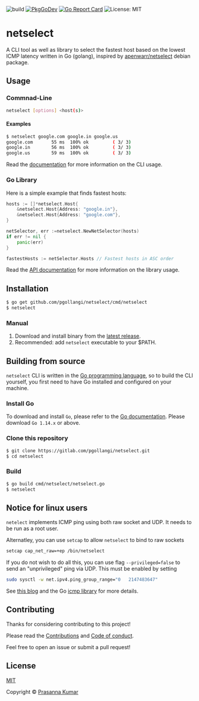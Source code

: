 ![build](https://github.com/pgollangi/netselect/workflows/build/badge.svg?branch=master)
[![PkgGoDev](https://pkg.go.dev/badge/github.com/pgollangi/netselect)](https://pkg.go.dev/github.com/pgollangi/netselect)
[![Go Report Card](https://goreportcard.com/badge/github.com/pgollangi/netselect)](https://goreportcard.com/report/github.com/pgollangi/netselect)
![License: MIT](https://img.shields.io/github/license/pgollangi/netselect)

# netselect

A CLI tool as well as library to select the fastest host based on the lowest ICMP latency written in Go (golang), inspired by [apenwarr/netselect](https://github.com/apenwarr/netselect) debian package.

## Usage

### Commnad-Line

```sh
netselect [options] <host(s)>
```
#### Examples
```sh
$ netselect google.com google.in google.us
google.com       55 ms  100% ok         ( 3/ 3)
google.in        56 ms  100% ok         ( 3/ 3)
google.us        59 ms  100% ok         ( 3/ 3)
```

Read the  [documentation](https://pgollangi.com/netselect)  for more information on the CLI usage.

### Go Library

Here is a simple example that finds fastest hosts:

```go
hosts := []*netselect.Host{
    &netselect.Host{Address: "google.in"},
    &netselect.Host{Address: "google.com"},
}

netSelector, err :=netselect.NewNetSelector(hosts)
if err != nil {
    panic(err)
}

fastestHosts := netSelector.Hosts // Fastest hosts in ASC order
```
Read the  [API documentation](https://pkg.go.dev/github.com/pgollangi/netselect) for more information on the library usage.

## Installation 

```sh
$ go get github.com/pgollangi/netselect/cmd/netselect
$ netselect
```

### Manual

1. Download and install binary from the [latest release](https://github.com/pgollangi/netselect/releases/latest).
2. Recommended: add `netselect` executable to your $PATH.

## Building from source

`netselect` CLI is written in the [Go programming language](https://golang.org/), so to build the CLI yourself, you first need to have Go installed and configured on your machine.

 ### Install Go

To download and install  `Go`, please refer to the  [Go documentation](https://golang.org/doc/install). Please download  `Go 1.14.x`  or above.

### Clone this repository
```sh
$ git clone https://gitlab.com/pgollangi/netselect.git
$ cd netselect
```
### Build

```sh
$ go build cmd/netselect/netselect.go
$ netselect

```

## Notice for linux users
`netelect` implements ICMP ping using both raw socket and UDP. It needs to be run as a root user.

Alternatley, you can use `setcap` to allow `netselect` to bind to raw sockets
```sh
setcap cap_net_raw=+ep /bin/netselect
```
If you do not wish to do all this, you can use flag `--privileged=false` to send an "unprivileged" ping via UDP. This must be enabled by setting

```sh
sudo sysctl -w net.ipv4.ping_group_range="0   2147483647"
```

See [this blog](https://sturmflut.github.io/linux/ubuntu/2015/01/17/unprivileged-icmp-sockets-on-linux/) and the Go [icmp library](https://pkg.go.dev/golang.org/x/net/icmp?tab=doc) for more details.

## Contributing
Thanks for considering contributing to this project!

Please read the [Contributions](.github/CONTRIBUTING.md) and [Code of conduct](.github/CODE_OF_CONDUCT.md). 

Feel free to open an issue or submit a pull request!

## License

[MIT](LICENSE)

Copyright © [Prasanna Kumar](https://pgollangi.com)
